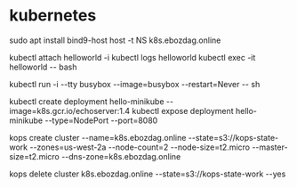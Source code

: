 # kubernetes

sudo apt install bind9-host
host -t NS k8s.ebozdag.online

kubectl attach helloworld -i
kubectl logs helloworld
kubectl exec -it helloworld -- bash

kubectl run -i --tty busybox --image=busybox --restart=Never -- sh

kubectl create deployment hello-minikube --image=k8s.gcr.io/echoserver:1.4
kubectl expose deployment hello-minikube --type=NodePort --port=8080

kops create cluster --name=k8s.ebozdag.online --state=s3://kops-state-work --zones=us-west-2a --node-count=2 --node-size=t2.micro --master-size=t2.micro --dns-zone=k8s.ebozdag.online

kops delete cluster k8s.ebozdag.online --state=s3://kops-state-work --yes